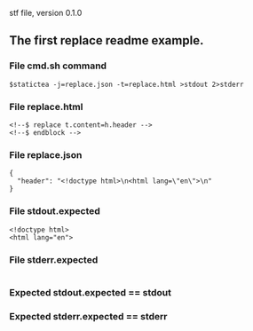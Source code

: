 stf file, version 0.1.0

## The first replace readme example.

### File cmd.sh command

~~~
$statictea -j=replace.json -t=replace.html >stdout 2>stderr
~~~

### File replace.html

~~~
<!--$ replace t.content=h.header -->
<!--$ endblock -->
~~~

### File replace.json

~~~
{
  "header": "<!doctype html>\n<html lang=\"en\">\n"
}
~~~

### File stdout.expected

~~~
<!doctype html>
<html lang="en">
~~~

### File stderr.expected

~~~
~~~

### Expected stdout.expected == stdout
### Expected stderr.expected == stderr

